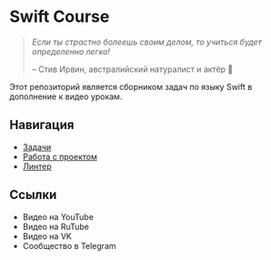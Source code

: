 # Swift Course

>_Если ты страстно болеешь своим делом, то учиться будет определенно легко!_  
>
> – Стив Ирвин, австралийский натуралист и актёр 🐛 

Этот репозиторий является сборником задач по языку Swift в дополнение к видео урокам.

## Навигация
- [Задачи](SwiftCourse/Exercises)
- [Работа с проектом](SwiftCourse/Docs/repo-description.md)
- [Линтер](SwiftCourse/Docs/linter.md)

## Ссылки
- Видео на YouTube
- Видео на RuTube
- Видео на VK
- Сообщество в Telegram
